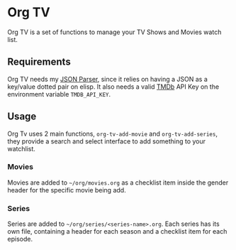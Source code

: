 # Org TV

Org TV is a set of functions to manage your TV Shows and Movies watch list.

## Requirements
Org TV needs my [JSON Parser](https://github.com/Murgalha/json-parser-el), since it relies on having a JSON as a key/value dotted pair on elisp.
It also needs a valid [TMDb](https://www.themoviedb.org) API Key on the environment variable `TMDB_API_KEY`.

## Usage
Org Tv uses 2 main functions, `org-tv-add-movie` and `org-tv-add-series`, they provide a search and select interface to add something to your watchlist.

### Movies
Movies are added to `~/org/movies.org` as a checklist item inside the gender header for the specific movie being add.

### Series
Series are added to `~/org/series/<series-name>.org`. Each series has its own file, containing a header for each season and a checklist item for each episode.
